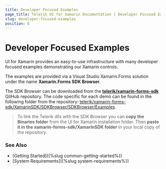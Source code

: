 ```yaml
---
title: Developer Focused Examples
page_title: Telerik UI for Xamarin Documentation | Developer Focused Examples
slug: developer-focused-examples
position: 6
---
```


# Developer Focused Examples

UI for Xamarin provides an easy-to-use infrastructure with many developer focused examples demonstrating our Xamarin controls. 

The examples are provided via а Visual Studio Xamarin.Forms solution under the name __Xamarin.Forms SDK Browser__. 

The SDK Browser can be downloaded from the __[telerik/xamarin-forms-sdk](https://github.com/telerik/xamarin-forms-sdk)__ GitHub repository. The code specific for each demo can be found in the following folder from the repository: [telerik/xamarin-forms-sdk/XamarinSDK/SDKBrowser/SDKBrowser/Examples](https://github.com/telerik/xamarin-forms-sdk/tree/master/XamarinSDK/SDKBrowser/SDKBrowser/Examples). 

> To link the Telerik dlls with the SDK Browser you can **copy the Binaries folder** from the UI for Xamarin installation folder. Then **paste it in the xamarin-forms-sdk/XamarinSDK folder** in your local copy of the repository.

### See Also
- [Getting Started]({%slug common-getting-started%})
- [System Requirements]({%slug system-requirements%})